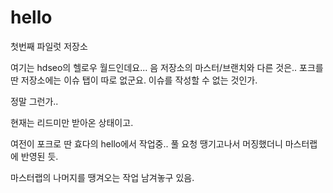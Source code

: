 hello
=====

첫번째 파일럿 저장소

여기는 hdseo의 헬로우 월드인데요...
음 저장소의 마스터/브랜치와 다른 것은..
포크를 딴 저장소에는 이슈 탭이 따로 없군요.
이슈를 작성할 수 없는 것인가.

정말 그런가..


현재는 리드미만 받아온 상태이고.

여전이 포크로 딴 효다의  hello에서 작업중..
풀 요청 땡기고나서 머징했더니
마스터랩에 반영된 듯.

마스터랩의 나머지를 땡겨오는 작업 남겨놓구 있음.
